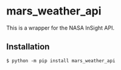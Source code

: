 # mars_weather_api

This is a wrapper for the NASA InSight API. 

## Installation

```shell
$ python -m pip install mars_weather_api
```